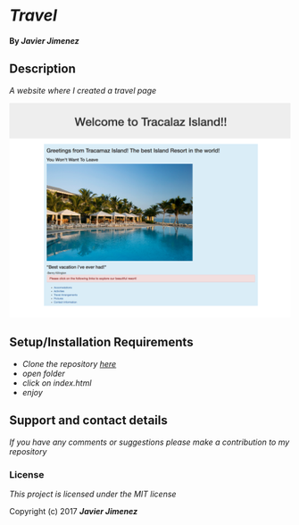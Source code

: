 # _Travel_

#### By _**Javier Jimenez**_

## Description

_A website where I created a travel page_

![Screenshot](/img/pic1.png)

## Setup/Installation Requirements

* _Clone the repository [here](https://github.com/javierrcc522/bootstrap-travel.git)_
* _open folder_
* _click on index.html_
* _enjoy_



## Support and contact details

_If you have any comments or suggestions please make a contribution to my repository_

### License

*This project is licensed under the MIT license*

Copyright (c) 2017 **_Javier Jimenez_**
